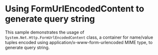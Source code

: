 # Using FormUrlEncodedContent to generate query string

This sample demonstrates the usage of `System.Net.Http.FormUrlEncodedContent` class, a container for name/value tuples encoded using application/x-www-form-urlencoded MIME type, to generate  query string.
